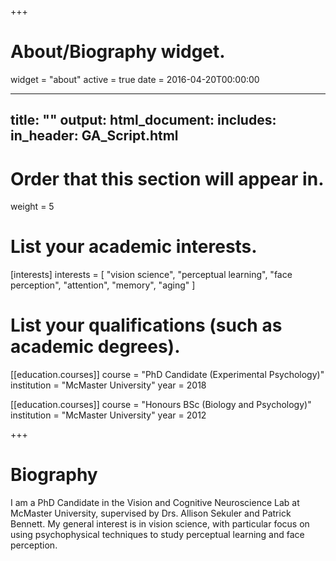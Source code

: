 +++
# About/Biography widget.
widget = "about"
active = true
date = 2016-04-20T00:00:00

---
title: ""
output: 
  html_document:
    includes:
       in_header: GA_Script.html
---

# Order that this section will appear in.
weight = 5

# List your academic interests.
[interests]
  interests = [
    "vision science",
    "perceptual learning",
    "face perception",
    "attention",
    "memory",
    "aging"
  ]

# List your qualifications (such as academic degrees).
[[education.courses]]
  course = "PhD Candidate (Experimental Psychology)"
  institution = "McMaster University"
  year = 2018

[[education.courses]]
  course = "Honours BSc (Biology and Psychology)"
  institution = "McMaster University"
  year = 2012

+++

# Biography

I am a PhD Candidate in the Vision and Cognitive Neuroscience Lab at McMaster University, supervised by Drs. Allison Sekuler and Patrick Bennett. My general interest is in vision science, with particular focus on using psychophysical techniques to study perceptual learning and face perception. 
